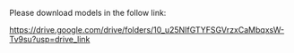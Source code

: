 Please download models in the follow link:

https://drive.google.com/drive/folders/10_u25NIfGTYFSGVrzxCaMbqxsW-Tv9su?usp=drive_link

